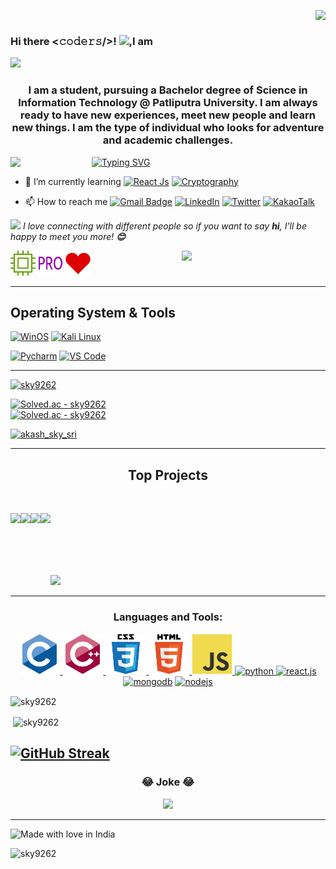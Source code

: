 <a href="https://github.com/sky9262/sky9262/blob/main/README-KR.md"><img align="right" src="https://img.shields.io/badge/%ED%95%9C%EA%B5%AD%EC%9D%B8-ff6684?style=for-the-badge&logo=Toggl&logoColor=white"></a><br />
### Hi there <𝚌𝚘𝚍𝚎𝚛𝚜/>! <img src="https://github.com/TheDudeThatCode/TheDudeThatCode/blob/master/Assets/Hi.gif" width="29px">,I am 
<a align="center"> <img src="https://github.com/sky9262/sky9262/blob/main/ezgif.com-gif-maker%20(3).gif" /></a>
<h3 align="center">I am a student, pursuing a Bachelor degree of Science in Information Technology @ Patliputra University. I am always ready to have new experiences, meet new people and learn new things. I am the type of individual who looks for adventure and academic challenges.</h3>


<p><img align='left' src="https://octodex.github.com/images/hula_loop_octodex03.gif" width="130"></p>

[![Typing SVG](https://readme-typing-svg.herokuapp.com/?size=40&lines=I'm+a+Python+%26+CPP+developer;Interested+in+Cyber+Security;Always+learning+new+things&width=700&height=150&color=ffdc40&center=true)](https://github.com/sky9262)


- 🌱 I’m currently learning [![React Js](https://img.shields.io/badge/react-61DAFB?&style=for-the-badge&logo=react&logoColor=121212)](https://reactjs.org/) [![Cryptography](https://img.shields.io/badge/Cryptography-000000?style=for-the-badge&logo=Let%E2%80%99s-Encrypt&logoColor=white)](https://en.wikipedia.org/wiki/Cryptography)

<!-- 📝 I regulary write articles on [![Blog](https://img.shields.io/badge/-reishin.me-FF4088?style=for-the-badge&logo=Hugo&logoColor=ffffff)](https://reishin.me)-->

- 📫 How to reach me [![Gmail Badge](https://img.shields.io/badge/-gmail-c14438?style=for-the-badge&logo=Gmail&logoColor=ffffff)](mailto:akash2002.pat@gmail.com) [![LinkedIn](https://img.shields.io/badge/LinkedIn-0077B5?style=for-the-badge&logo=linkedin&logoColor=white)](https://www.linkedin.com/in/sky9262/) [![Twitter](https://img.shields.io/badge/twitter-1DA1F2.svg?style=for-the-badge&logo=twitter&logoColor=ffffff)](https://twitter.com/akash_sky_sri) [![KakaoTalk](https://img.shields.io/badge/KakaoTalk-FFFC00?style=for-the-badge&logo=KakaoTalk&logoColor=black)](http://qr.kakao.com/talk/wbdEI_Ew_IwU5zNAA9Q6EbusRZk-)

<img src="https://static.wikia.nocookie.net/571b16ac-136f-42f4-99eb-173a75d4aa90" width="60"/> <em>I love connecting with different people so if you want to say <b>hi</b>, I'll be happy to meet you more! <b>😊</b></em>

<!---<a href='https://archiveprogram.github.com/'><img src='https://raw.githubusercontent.com/acervenky/animated-github-badges/master/assets/acbadge.gif' width='40' height='40'></a> 
<img src="https://cdn.hashnode.com/res/hashnode/image/upload/v1620861295093/-z0eJTmdv.gif" />
---> 
<!---<a href='https://stars.github.com/'><img src='https://raw.githubusercontent.com/acervenky/animated-github-badges/master/assets/starbadge.gif' width='35' height='35'></a> --->
<img align='right' src="https://media.giphy.com/media/M9gbBd9nbDrOTu1Mqx/giphy.gif" width="230">

<a href='https://docs.github.com/en/developers'><img src='https://raw.githubusercontent.com/acervenky/animated-github-badges/master/assets/devbadge.gif' width='40' height='40'></a> <a href='https://github.com/pricing'><img src='https://raw.githubusercontent.com/acervenky/animated-github-badges/master/assets/pro.gif' width='40' height='40'></a> <a href='https://docs.github.com/en/github/supporting-the-open-source-community-with-github-sponsors'><img src='https://raw.githubusercontent.com/acervenky/animated-github-badges/master/assets/sponsorbadge.gif' width='40' height='40'></a> 

---
## Operating System & Tools

[![WinOS](https://img.shields.io/badge/Windows-0078D6?style=for-the-badge&logo=windows&logoColor=white)](https://www.microsoft.com/en-in/windows/)
[![Kali Linux](https://img.shields.io/badge/Kali_Linux-557C94?style=for-the-badge&logo=kali-linux&logoColor=white)](https://www.kali.org/)

[![Pycharm](https://img.shields.io/badge/IDE-PyCharm-yellow?style=flat-square&logo=JetBrains)](https://www.jetbrains.com/pycharm/)
[![VS Code](https://img.shields.io/badge/IDE-VSCode-%23007ACC?style=flat-square&logo=Visual-studio-code)](https://code.visualstudio.com/)


---


<p align="left"> <a href="https://github.com/ryo-ma/github-profile-trophy"><img src="https://github-profile-trophy.vercel.app/?username=sky9262&row=2&column=3&theme=monokai&column=8&no-frame=true&no-bg=true" alt="sky9262" /></a> </p>

[![Solved.ac - sky9262](http://mazassumnida.wtf/api/mini/generate_badge?boj=sky9262)](https://solved.ac/sky9262)
<br /> 
[![Solved.ac - sky9262](http://mazassumnida.wtf/api/v2/generate_badge?boj=sky9262)](https://solved.ac/sky9262)





<p align="left"> <a href="https://twitter.com/akash_sky_sri" target="blank"><img src="https://img.shields.io/twitter/follow/akash_sky_sri?logo=twitter&style=for-the-badge" alt="akash_sky_sri" /></a> </p>


---

<h2 align="center"> Top Projects </h2>
<br>
<div width="100%" align="center">
  
  
  
  <a align="center" href="https://github.com/sky9262/phishEye" title="Website"><img align="left" height="115" src="https://github-readme-stats.vercel.app/api/pin/?username=sky9262&repo=phishEye&theme=cobalt&border_color=61dafb&border_radius=10"></a> 
  
  <a align="center" href="https://github.com/sky9262/gce-korea" title="Website"><img align="left" height="115" src="https://github-readme-stats.vercel.app/api/pin/?username=sky9262&repo=gce-korea&theme=cobalt&border_color=61dafb&border_radius=10"></a>  
  
  <a align="center" href="https://github.com/sky9262/Python-Weather-API" title="Website"><img align="left" height="115" src="https://github-readme-stats.vercel.app/api/pin/?username=sky9262&repo=Python-Weather-API&theme=cobalt&border_color=61dafb&border_radius=10"></a>
 
  <a align="center" href="https://github.com/sky9262/Saved_Wifi_Password" title="Website"><img align="left" height="115" src="https://github-readme-stats.vercel.app/api/pin/?username=sky9262&repo=Saved_Wifi_Password&theme=cobalt&border_color=61dafb&border_radius=10"></a>
 
  
</div>

 <br />  <br />  <br />  <br />  <br /> 


![](https://activity-graph.herokuapp.com/graph?username=sky9262&theme=react-dark)

---


<h3 align="center">Languages and Tools:</h3>
<p align="center"> <a href="https://www.cprogramming.com/" target="_blank"> <img src="https://raw.githubusercontent.com/devicons/devicon/master/icons/c/c-original.svg" alt="c" width="65" height="65"/> </a> <a href="https://www.w3schools.com/cpp/" target="_blank"> <img src="https://raw.githubusercontent.com/devicons/devicon/master/icons/cplusplus/cplusplus-original.svg" alt="cplusplus" width="65" height="65"/> </a> <a href="https://www.w3schools.com/css/" target="_blank"> <img src="https://raw.githubusercontent.com/devicons/devicon/master/icons/css3/css3-original-wordmark.svg" alt="css3" width="65" height="65"/> </a> <a href="https://www.w3.org/html/" target="_blank"> <img src="https://raw.githubusercontent.com/devicons/devicon/master/icons/html5/html5-original-wordmark.svg" alt="html5" width="65" height="65"/> </a> <a href="https://developer.mozilla.org/en-US/docs/Web/JavaScript" target="_blank"> <img src="https://raw.githubusercontent.com/devicons/devicon/master/icons/javascript/javascript-original.svg" alt="javascript" width="65" height="65"/> </a> <a href="https://www.python.org" target="_blank"> <img src="https://cdn.jsdelivr.net/gh/devicons/devicon/icons/python/python-original-wordmark.svg" alt="python" width="65" height="65"/> </a><a href="https://reactjs.org/" target="_blank"> <img src="https://cdn.jsdelivr.net/gh/devicons/devicon/icons/react/react-original-wordmark.svg" alt="react.js" width="65" height="65"/> </a><a href="https://www.mongodb.com/" target="_blank"><img src="https://cdn.jsdelivr.net/gh/devicons/devicon/icons/mongodb/mongodb-original-wordmark.svg" alt="mongodb" width="65" height="65" /></a> <a href="https://nodejs.org/en/" target="_blank"><img src="https://cdn.jsdelivr.net/gh/devicons/devicon/icons/nodejs/nodejs-original-wordmark.svg" alt="nodejs" width="65" height="65" /></a> </p>

<p><img align="center" src="https://github-readme-stats.vercel.app/api/top-langs?username=sky9262&bg_color=30,e96443,904e95&title_color=fff&text_color=fff&show_icons=true&locale=en&layout=compact" alt="sky9262" /></p>

<p>&nbsp;<img align="center" src="https://github-readme-stats.vercel.app/api?username=sky9262&bg_color=30,e96443,904e95&title_color=fff&text_color=fff&show_icons=true&locale=en" alt="sky9262" /></p>

[![GitHub Streak](https://github-readme-streak-stats.herokuapp.com?user=sky9262&theme=tokyonight&hide_border=true)](https://github.com/sky9262)
---
<h3 align="center">😂 Joke 😂</h3>
<p align="center"><img src="https://readme-jokes.vercel.app/api"/> </p>

---
![Made with love in India](https://madewithlove.now.sh/in?heart=true&template=for-the-badge)
<!--![VisitorCount](https://profile-counter.glitch.me/sky9262/count.svg)-->
<p align="left"> <img src="https://komarev.com/ghpvc/?username=sky9262&label=Profile%20views&color=0e75b6&style=flat" alt="sky9262" /> </p>
